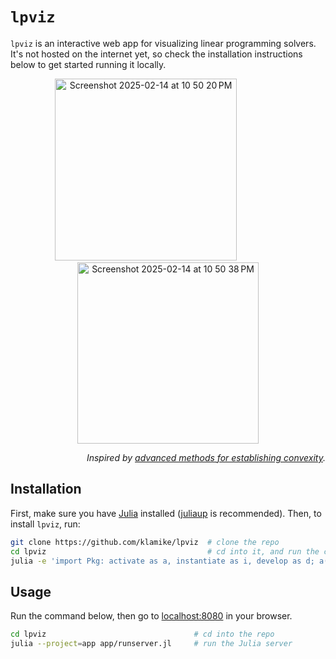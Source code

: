 # `lpviz`
`lpviz` is an interactive web app for visualizing linear programming solvers. It's not hosted on the internet yet, so check the installation instructions below to get started running it locally.


<p align="center">
  <img width="291" alt="Screenshot 2025-02-14 at 10 50 20 PM" src="https://github.com/user-attachments/assets/8039ae4d-09f5-49f9-96fa-a52e1d62b9af" />
    &nbsp;&nbsp;&nbsp;&nbsp;&nbsp;  &nbsp;&nbsp;&nbsp;&nbsp;&nbsp;  &nbsp;&nbsp;&nbsp;&nbsp;&nbsp;
  <img width="290" alt="Screenshot 2025-02-14 at 10 50 38 PM" src="https://github.com/user-attachments/assets/9b545634-9cc6-488e-82b4-6ce46b8294ff" />

  <br>
</p>


<p align="right"><i>Inspired by <a href="https://www.youtube.com/watch?v=ijD2KSXWDyo">advanced methods for establishing convexity</a>.</i></p>


## Installation

First, make sure you have [Julia](https://julialang.org/) installed ([juliaup](https://github.com/JuliaLang/juliaup?tab=readme-ov-file#installation) is recommended).
Then, to install `lpviz`, run:

```sh
git clone https://github.com/klamike/lpviz  # clone the repo
cd lpviz                                    # cd into it, and run the command below to install dependencies
julia -e 'import Pkg: activate as a, instantiate as i, develop as d; a("."); i(); a("app"); i(); d(path=".");'
```


## Usage

Run the command below, then go to [localhost:8080](http://localhost:8080) in your browser.
```sh
cd lpviz                                 # cd into the repo
julia --project=app app/runserver.jl     # run the Julia server
```
